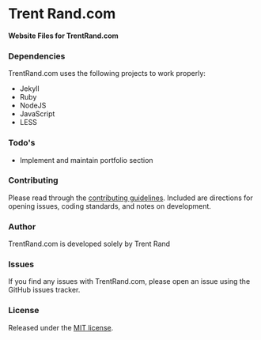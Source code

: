 # Trent Rand.com
__Website Files for TrentRand.com__

### Dependencies

TrentRand.com uses the following projects to work properly:

* Jekyll
* Ruby
* NodeJS
* JavaScript
* LESS

### Todo's

 - Implement and maintain portfolio section
 
### Contributing

Please read through the [contributing guidelines]. Included are directions for opening issues, coding standards, and notes on development.
 
### Author

TrentRand.com is developed solely by Trent Rand

### Issues

If you find any issues with TrentRand.com, please open an issue using the GitHub issues tracker.

### License

Released under the [MIT license].


[trentrand.com]:http://www.trentrand.com
[@trent_rand]:http://twitter.com/trent_rand
[contributing guidelines]:CONTRIBUTING.md
[MIT license]:LICENSE.md
[Apache license]:LICENSE.md
[GPL license]:LICENSE.md
